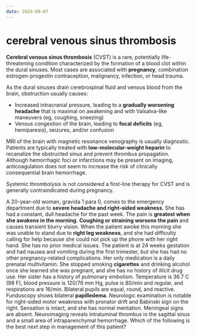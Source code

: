 ```yaml
---
date: 2020-09-07
---
```


# cerebral venous sinus thrombosis

<!-- cerebral venous sinus thrombosis is, cause, sx, dx, rx -->

**Cerebral venous sinus thrombosis** (CVST) is a rare, potentially life-threatening condition characterized by the formation of a blood clot within the dural sinuses.  Most cases are associated with **pregnancy**, combination estrogen-progestin contraception, malignancy, infection, or head trauma.

As the dural sinuses drain cerebrospinal fluid and venous blood from the brain, obstruction usually causes:

- Increased intracranial pressure, leading to a **gradually worsening headache** that is maximal on awakening and with Valsalva-like maneuvers (eg, coughing, sneezing)
- Venous congestion of the brain, leading to **focal deficits** (eg, hemiparesis), seizures, and/or confusion

MRI of the brain with magnetic resonance venography is usually diagnostic.  Patients are typically treated with **low-molecular-weight heparin** to recanalize the obstructed sinus and prevent thrombus propagation.  Although hemorrhagic foci or infarctions may be present on imaging, anticoagulation does not seem to increase the risk of clinically consequential brain hemorrhage.

Systemic thrombolysis is not considered a first-line therapy for CVST and is generally contraindicated during pregnancy.

A 20-year-old woman, gravida 1 para 0, comes to the emergency department due to **severe headache and right-sided weakness**. She has had a constant, dull headache for the past week.  The pain is **greatest when she awakens in the morning**.  **Coughing or straining worsens the pain** and causes transient blurry vision.  When the patient awoke this morning she was unable to stand due to **right leg weakness**, and she had difficulty calling for help because she could not pick up the phone with her right hand.  She has no prior medical issues.  The patient is at 24 weeks gestation and had nausea and vomiting during the first trimester, but she has had no other pregnancy-related complications.  Her only medication is a daily prenatal multivitamin.  She stopped smoking **cigarettes** and drinking alcohol once she learned she was pregnant, and she has no history of illicit drug use.  Her sister has a history of pulmonary embolism.  Temperature is 36.7 C (98 F), blood pressure is 120/76 mm Hg, pulse is 80/min and regular, and respirations are 16/min.  Bilateral pupils are equal, round, and reactive.  Funduscopy shows bilateral **papilledema**. Neurologic examination is notable for right-sided motor weakness with pronator drift and Babinski sign on the right.  Sensation is intact, and she has normal mentation.  Meningeal signs are absent.  Neuroimaging reveals intraluminal thrombus in the sagittal sinus and a small area of intraparenchymal hemorrhage.  Which of the following is the best next step in management of this patient?
